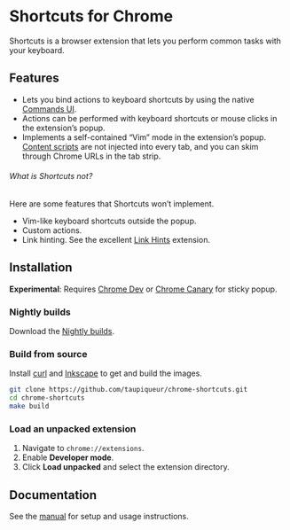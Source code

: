 # Shortcuts for Chrome

Shortcuts is a browser extension that lets you perform common tasks with your keyboard.

## Features

- Lets you bind actions to keyboard shortcuts by using the native [Commands UI].
- Actions can be performed with keyboard shortcuts or mouse clicks in the extension’s popup.
- Implements a self-contained “Vim” mode in the extension’s popup.
[Content scripts] are not injected into every tab, and you can skim through Chrome URLs in the tab strip.

[Commands UI]: https://developer.chrome.com/docs/extensions/mv3/user_interface/#commands
[Content scripts]: https://developer.chrome.com/docs/extensions/mv3/content_scripts/

###### What is Shortcuts _not_?

Here are some features that Shortcuts won’t implement.

- Vim-like keyboard shortcuts outside the popup.
- Custom actions.
- Link hinting. See the excellent [Link Hints] extension.

[Link Hints]: https://lydell.github.io/LinkHints/

## Installation

**Experimental**: Requires [Chrome Dev] or [Chrome Canary] for sticky popup.

[Chrome Dev]: https://google.com/chrome/dev/
[Chrome Canary]: https://google.com/chrome/canary/

### Nightly builds

Download the [Nightly builds].

[Nightly builds]: https://github.com/taupiqueur/chrome-shortcuts/releases/nightly

### Build from source

Install [curl] and [Inkscape] to get and build the images.

[curl]: https://curl.se
[Inkscape]: https://inkscape.org

``` sh
git clone https://github.com/taupiqueur/chrome-shortcuts.git
cd chrome-shortcuts
make build
```

### Load an unpacked extension

1. Navigate to `chrome://extensions`.
2. Enable **Developer mode**.
3. Click **Load unpacked** and select the extension directory.

## Documentation

See the [manual] for setup and usage instructions.

[Manual]: docs/manual.md
